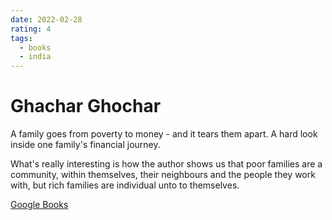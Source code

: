 ```yaml
---
date: 2022-02-28
rating: 4
tags:
  - books
  - india
---
```


# Ghachar Ghochar

A family goes from poverty to money - and it tears them apart. A hard look inside one family's financial journey.

What's really interesting is how the author shows us that poor families are a community, within themselves, their neighbours and the people they work with, but rich families are individual unto to themselves.

[Google Books](https://www.google.com.au/books/edition/Ghachar_Ghochar/gGEuDAAAQBAJ?hl=en&gbpv=0)